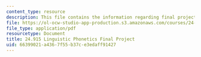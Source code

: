 ```yaml
---
content_type: resource
description: This file contains the information regarding final project.
file: https://ol-ocw-studio-app-production.s3.amazonaws.com/courses/24-915-linguistic-phonetics-fall-2015/66399021a4367f55b37ce3edaff91427_MIT24_915F15_FinalProject.pdf
file_type: application/pdf
resourcetype: Document
title: 24.915 Linguistic Phonetics Final Project
uid: 66399021-a436-7f55-b37c-e3edaff91427
---
```

